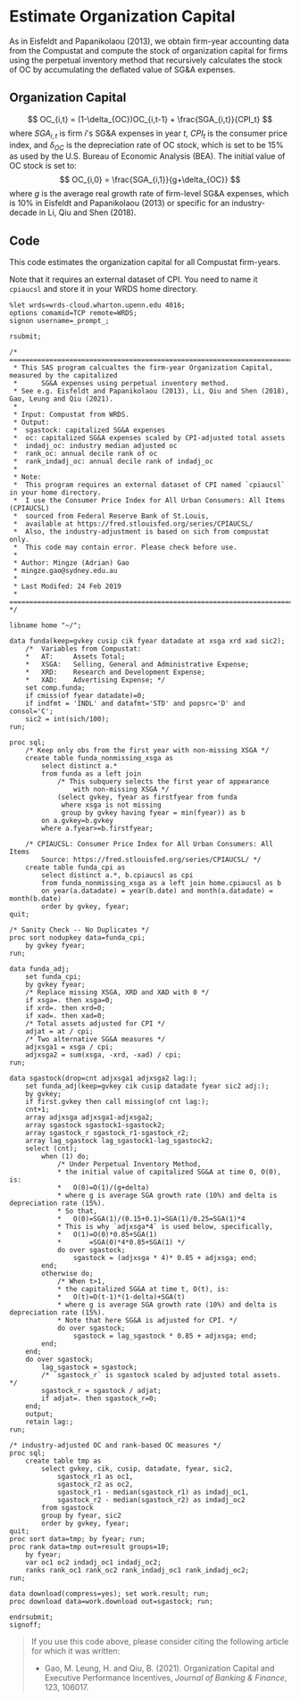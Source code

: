 # Estimate Organization Capital

As in Eisfeldt and Papanikolaou (2013), we obtain firm-year accounting data from the Compustat and compute the stock of organization capital for firms using the perpetual inventory method that recursively calculates the stock of OC by accumulating the deflated value of SG&A expenses.

## Organization Capital

$$
OC_{i,t} = (1-\delta_{OC})OC_{i,t-1} + \frac{SGA_{i,t}}{CPI_t}
$$
where $SGA_{i,t}$ is firm $i$'s SG&A expenses in year $t$, $CPI_t$ is the consumer price index, and $\delta_{OC}$ is the depreciation rate of OC stock, which is set to be 15% as used by the U.S. Bureau of Economic Analysis (BEA). The initial value of OC stock is set to:
$$
OC_{i,0} = \frac{SGA_{i,1}}{g+\delta_{OC}}
$$
where $g$ is the average real growth rate of firm-level SG&A expenses, which is 10% in Eisfeldt and Papanikolaou (2013) or specific for an industry-decade in Li, Qiu and Shen (2018).


## Code

This code estimates the organization capital for all Compustat firm-years.

Note that it requires an external dataset of CPI. You need to name it `cpiaucsl` and store it in your WRDS home directory.


```sas linenums="1"
%let wrds=wrds-cloud.wharton.upenn.edu 4016;
options comamid=TCP remote=WRDS;
signon username=_prompt_;
 
rsubmit;

/* ==============================================================================================
 * This SAS program calcualtes the firm-year Organization Capital, measured by the capitalized 
 * 		SG&A expenses using perpetual inventory method.
 * See e.g. Eisfeldt and Papanikolaou (2013), Li, Qiu and Shen (2018), Gao, Leung and Qiu (2021).
 *
 * Input: Compustat from WRDS.
 * Output:
 *  sgastock: capitalized SG&A expenses
 *  oc: capitalized SG&A expenses scaled by CPI-adjusted total assets
 *  indadj_oc: industry median adjusted oc
 *  rank_oc: annual decile rank of oc
 *  rank_indadj_oc: annual decile rank of indadj_oc
 *
 * Note:
 *  This program requires an external dataset of CPI named `cpiaucsl` in your home directory.
 *	I use the Consumer Price Index for All Urban Consumers: All Items (CPIAUCSL)
 *	sourced from Federal Reserve Bank of St.Louis,
 *	available at https://fred.stlouisfed.org/series/CPIAUCSL/
 *	Also, the industry-adjustment is based on sich from compustat only.
 *  This code may contain error. Please check before use.
 *
 * Author: Mingze (Adrian) Gao
 * mingze.gao@sydney.edu.au
 *
 * Last Modifed: 24 Feb 2019
 * ============================================================================================== */

libname home "~/";

data funda(keep=gvkey cusip cik fyear datadate at xsga xrd xad sic2);
	/*  Variables from Compustat:
	*	AT: 	Assets Total;
	*	XSGA:	Selling, General and Administrative Expense;
	*	XRD:	Research and Development Expense;
	*	XAD:	Advertising Expense; */
	set comp.funda;
    if cmiss(of fyear datadate)=0;
	if indfmt = 'INDL' and datafmt='STD' and popsrc='D' and consol='C';
	sic2 = int(sich/100);
run;

proc sql;
	/* Keep only obs from the first year with non-missing XSGA */
	create table funda_nonmissing_xsga as
		select distinct a.*
		from funda as a left join 
			/* This subquery selects the first year of appearance 
				with non-missing XSGA */
			(select gvkey, fyear as firstfyear from funda 
			 where xsga is not missing 
			 group by gvkey having fyear = min(fyear)) as b
		on a.gvkey=b.gvkey
		where a.fyear>=b.firstfyear; 
	
	/* CPIAUCSL: Consumer Price Index for All Urban Consumers: All Items
		Source: https://fred.stlouisfed.org/series/CPIAUCSL/ */
	create table funda_cpi as
		select distinct a.*, b.cpiaucsl as cpi
		from funda_nonmissing_xsga as a left join home.cpiaucsl as b
		on year(a.datadate) = year(b.date) and month(a.datadate) = month(b.date)
		order by gvkey, fyear;
quit;

/* Sanity Check -- No Duplicates */
proc sort nodupkey data=funda_cpi; 
	by gvkey fyear;
run;

data funda_adj;
	set funda_cpi;
	by gvkey fyear;
	/* Replace missing XSGA, XRD and XAD with 0 */
	if xsga=. then xsga=0;
	if xrd=. then xrd=0;
	if xad=. then xad=0;
	/* Total assets adjusted for CPI */
	adjat = at / cpi;
	/* Two alternative SG&A measures */
	adjxsga1 = xsga / cpi;
	adjxsga2 = sum(xsga, -xrd, -xad) / cpi;
run;

data sgastock(drop=cnt adjxsga1 adjxsga2 lag:);
	set funda_adj(keep=gvkey cik cusip datadate fyear sic2 adj:);
	by gvkey;
	if first.gvkey then call missing(of cnt lag:);
	cnt+1;
	array adjxsga adjxsga1-adjxsga2;
	array sgastock sgastock1-sgastock2;
	array sgastock_r sgastock_r1-sgastock_r2;
	array lag_sgastock lag_sgastock1-lag_sgastock2;
	select (cnt);
		when (1) do;
			/* Under Perpetual Inventory Method, 
			* the initial value of capitalized SG&A at time 0, O(0), is:
			*	O(0)=O(1)/(g+delta)
			* where g is average SGA growth rate (10%) and delta is depreciation rate (15%).
			* So that,
			*	O(0)=SGA(1)/(0.15+0.1)=SGA(1)/0.25=SGA(1)*4
			* This is why `adjxsga*4` is used below, specifically,
			* 	O(1)=O(0)*0.85+SGA(1)
			*		=SGA(0)*4*0.85+SGA(1) */
			do over sgastock;
				sgastock = (adjxsga * 4)* 0.85 + adjxsga; end;
		end;
		otherwise do;
			/* When t>1,
			* the capitalized SG&A at time t, O(t), is:
			*	O(t)=O(t-1)*(1-delta)+SGA(t)
			* where g is average SGA growth rate (10%) and delta is depreciation rate (15%).
			* Note that here SG&A is adjusted for CPI. */
			do over sgastock;
				sgastock = lag_sgastock * 0.85 + adjxsga; end;
		end;
	end;
	do over sgastock;
		lag_sgastock = sgastock;
		/* `sgastock_r` is sgastock scaled by adjusted total assets. */
		sgastock_r = sgastock / adjat;
		if adjat=. then sgastock_r=0;
	end;
	output;
	retain lag:;
run;

/* industry-adjusted OC and rank-based OC measures */
proc sql;
	create table tmp as
		select gvkey, cik, cusip, datadate, fyear, sic2,
			sgastock_r1 as oc1,
			sgastock_r2 as oc2,
			sgastock_r1 - median(sgastock_r1) as indadj_oc1,
			sgastock_r2 - median(sgastock_r2) as indadj_oc2
		from sgastock
		group by fyear, sic2
		order by gvkey, fyear;
quit;
proc sort data=tmp; by fyear; run;
proc rank data=tmp out=result groups=10;
	by fyear;
	var oc1 oc2 indadj_oc1 indadj_oc2;
	ranks rank_oc1 rank_oc2 rank_indadj_oc1 rank_indadj_oc2;
run;

data download(compress=yes); set work.result; run;
proc download data=work.download out=sgastock; run;
 
endrsubmit;
signoff;
```

> If you use this code above, please consider citing the following article for which it was written:
> - Gao, M. Leung, H. and Qiu, B. (2021). Organization Capital and Executive Performance Incentives, *Journal of Banking & Finance*, 123, 106017.